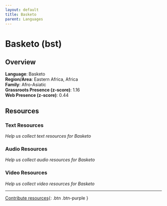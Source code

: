 ```yaml
---
layout: default
title: Basketo
parent: Languages
---
```


# Basketo (bst)

## Overview

**Language**: Basketo  
**Region/Area**: Eastern Africa, Africa  
**Family**: Afro-Asiatic  
**Grassroots Presence (z-score)**: 1.16  
**Web Presence (z-score)**: 0.44  

## Resources

### Text Resources
*Help us collect text resources for Basketo*

### Audio Resources
*Help us collect audio resources for Basketo*

### Video Resources
*Help us collect video resources for Basketo*

---

[Contribute resources](https://forms.office.com/e/1SfLJx3u1r){: .btn .btn-purple }
